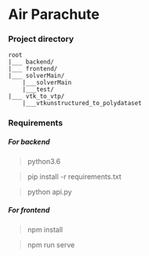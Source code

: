 # Air Parachute

### Project directory

```
root
|___ backend/
|___ frontend/
|___ solverMain/
    |___solverMain
    |___test/
|___ vtk_to_vtp/
    |___vtkunstructured_to_polydataset
```

### Requirements

##### For backend
> python3.6

> pip install -r requirements.txt

> python api.py

##### For frontend
> npm install

> npm run serve